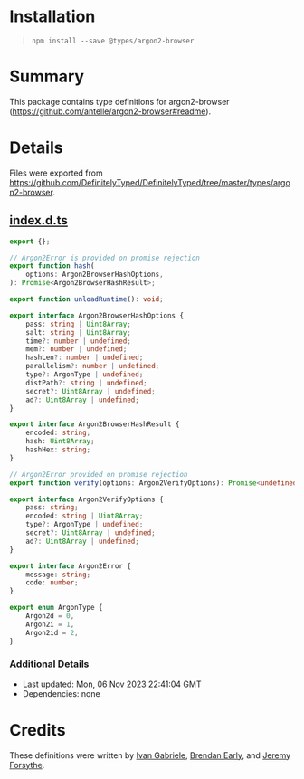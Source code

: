 # Installation
> `npm install --save @types/argon2-browser`

# Summary
This package contains type definitions for argon2-browser (https://github.com/antelle/argon2-browser#readme).

# Details
Files were exported from https://github.com/DefinitelyTyped/DefinitelyTyped/tree/master/types/argon2-browser.
## [index.d.ts](https://github.com/DefinitelyTyped/DefinitelyTyped/tree/master/types/argon2-browser/index.d.ts)
````ts
export {};

// Argon2Error is provided on promise rejection
export function hash(
    options: Argon2BrowserHashOptions,
): Promise<Argon2BrowserHashResult>;

export function unloadRuntime(): void;

export interface Argon2BrowserHashOptions {
    pass: string | Uint8Array;
    salt: string | Uint8Array;
    time?: number | undefined;
    mem?: number | undefined;
    hashLen?: number | undefined;
    parallelism?: number | undefined;
    type?: ArgonType | undefined;
    distPath?: string | undefined;
    secret?: Uint8Array | undefined;
    ad?: Uint8Array | undefined;
}

export interface Argon2BrowserHashResult {
    encoded: string;
    hash: Uint8Array;
    hashHex: string;
}

// Argon2Error provided on promise rejection
export function verify(options: Argon2VerifyOptions): Promise<undefined>;

export interface Argon2VerifyOptions {
    pass: string;
    encoded: string | Uint8Array;
    type?: ArgonType | undefined;
    secret?: Uint8Array | undefined;
    ad?: Uint8Array | undefined;
}

export interface Argon2Error {
    message: string;
    code: number;
}

export enum ArgonType {
    Argon2d = 0,
    Argon2i = 1,
    Argon2id = 2,
}

````

### Additional Details
 * Last updated: Mon, 06 Nov 2023 22:41:04 GMT
 * Dependencies: none

# Credits
These definitions were written by [Ivan Gabriele](https://github.com/ivangabriele), [Brendan Early](https://github.com/mymindstorm), and [Jeremy Forsythe](https://github.com/jdforsythe).
